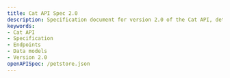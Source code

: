 ```yaml
---
title: Cat API Spec 2.0
description: Specification document for version 2.0 of the Cat API, detailing endpoints and data models.
keywords:
- Cat API
- Specification
- Endpoints
- Data models
- Version 2.0
openAPISpec: /petstore.json
---
```

 
